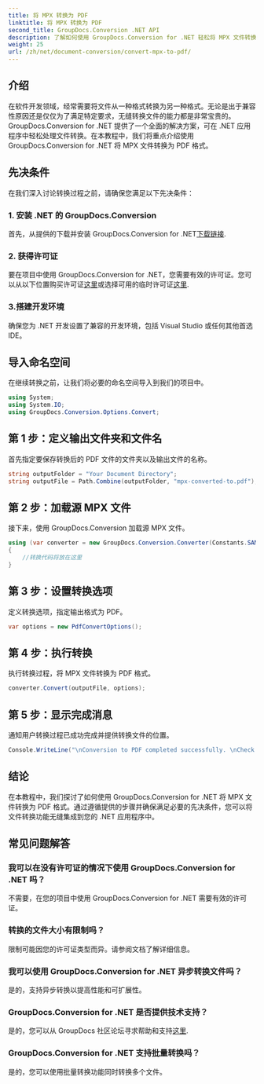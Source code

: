 ```yaml
---
title: 将 MPX 转换为 PDF
linktitle: 将 MPX 转换为 PDF
second_title: GroupDocs.Conversion .NET API
description: 了解如何使用 GroupDocs.Conversion for .NET 轻松将 MPX 文件转换为 PDF 格式。请遵循我们的分步指南。
weight: 25
url: /zh/net/document-conversion/convert-mpx-to-pdf/
---
```

## 介绍
在软件开发领域，经常需要将文件从一种格式转换为另一种格式。无论是出于兼容性原因还是仅仅为了满足特定要求，无缝转换文件的能力都是非常宝贵的。 GroupDocs.Conversion for .NET 提供了一个全面的解决方案，可在 .NET 应用程序中轻松处理文件转换。在本教程中，我们将重点介绍使用 GroupDocs.Conversion for .NET 将 MPX 文件转换为 PDF 格式。
## 先决条件
在我们深入讨论转换过程之前，请确保您满足以下先决条件：
### 1. 安装 .NET 的 GroupDocs.Conversion
首先，从提供的下载并安装 GroupDocs.Conversion for .NET[下载链接](https://releases.groupdocs.com/conversion/net/).
### 2. 获得许可证
要在项目中使用 GroupDocs.Conversion for .NET，您需要有效的许可证。您可以从以下位置购买许可证[这里](https://purchase.groupdocs.com/buy)或选择可用的临时许可证[这里](https://purchase.groupdocs.com/temporary-license/).
### 3.搭建开发环境
确保您为 .NET 开发设置了兼容的开发环境，包括 Visual Studio 或任何其他首选 IDE。

## 导入命名空间
在继续转换之前，让我们将必要的命名空间导入到我们的项目中。
```csharp
using System;
using System.IO;
using GroupDocs.Conversion.Options.Convert;
```
## 第 1 步：定义输出文件夹和文件名
首先指定要保存转换后的 PDF 文件的文件夹以及输出文件的名称。
```csharp
string outputFolder = "Your Document Directory";
string outputFile = Path.Combine(outputFolder, "mpx-converted-to.pdf");
```
## 第 2 步：加载源 MPX 文件
接下来，使用 GroupDocs.Conversion 加载源 MPX 文件。
```csharp
using (var converter = new GroupDocs.Conversion.Converter(Constants.SAMPLE_MPX))
{
    //转换代码将放在这里
}
```
## 第 3 步：设置转换选项
定义转换选项，指定输出格式为 PDF。
```csharp
var options = new PdfConvertOptions();
```
## 第 4 步：执行转换
执行转换过程，将 MPX 文件转换为 PDF 格式。
```csharp
converter.Convert(outputFile, options);
```
## 第 5 步：显示完成消息
通知用户转换过程已成功完成并提供转换文件的位置。
```csharp
Console.WriteLine("\nConversion to PDF completed successfully. \nCheck output in {0}", outputFolder);
```

## 结论
在本教程中，我们探讨了如何使用 GroupDocs.Conversion for .NET 将 MPX 文件转换为 PDF 格式。通过遵循提供的步骤并确保满足必要的先决条件，您可以将文件转换功能无缝集成到您的 .NET 应用程序中。
## 常见问题解答
### 我可以在没有许可证的情况下使用 GroupDocs.Conversion for .NET 吗？
不需要，在您的项目中使用 GroupDocs.Conversion for .NET 需要有效的许可证。
### 转换的文件大小有限制吗？
限制可能因您的许可证类型而异。请参阅文档了解详细信息。
### 我可以使用 GroupDocs.Conversion for .NET 异步转换文件吗？
是的，支持异步转换以提高性能和可扩展性。
### GroupDocs.Conversion for .NET 是否提供技术支持？
是的，您可以从 GroupDocs 社区论坛寻求帮助和支持[这里](https://forum.groupdocs.com/c/conversion/11).
### GroupDocs.Conversion for .NET 支持批量转换吗？
是的，您可以使用批量转换功能同时转换多个文件。